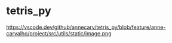 # tetris_py


[def]: image.png
https://vscode.dev/github/annecarv/tetris_py/blob/feature/anne-carvalho/project/src/utils/static/image.png